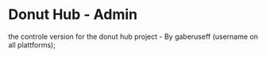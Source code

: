 # Donut Hub - Admin

the controle version for the donut hub project - By gaberuseff (username on all plattforms);
